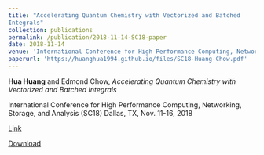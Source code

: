 ```yaml
---
title: "Accelerating Quantum Chemistry with Vectorized and Batched
Integrals"
collection: publications
permalink: /publication/2018-11-14-SC18-paper
date: 2018-11-14
venue: 'International Conference for High Performance Computing, Networking, Storage, and Analysis (SC18)'
paperurl: 'https://huanghua1994.github.io/files/SC18-Huang-Chow.pdf'
---
```

**Hua Huang** and Edmond Chow, *Accelerating Quantum Chemistry with Vectorized and Batched Integrals* 

International Conference for High Performance Computing, Networking, Storage, and Analysis (SC18)
Dallas, TX, Nov. 11-16, 2018  

[Link](https://dl.acm.org/doi/10.5555/3291656.3291711)

[Download](https://huanghua1994.github.io/files/SC18-Huang-Chow.pdf)